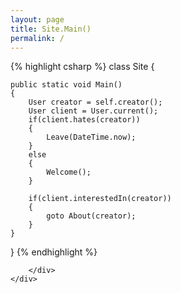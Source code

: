 ```yaml
---
layout: page
title: Site.Main()
permalink: /
---
```

<div class="home">
	<div class="row">
		<div class="col-md-6 col-md-offset-3">

{% highlight csharp %}
class Site
{

	public static void Main()
	{
		User creator = self.creator();
		User client = User.current();
		if(client.hates(creator))
		{
			Leave(DateTime.now);
		}
		else
		{
			Welcome();
		}

		if(client.interestedIn(creator))
		{
			goto About(creator);
		}
	}
}
{% endhighlight %}

		</div>
	</div>
</div>